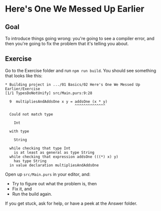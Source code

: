 # Here's One We Messed Up Earlier

## Goal

To introduce things going wrong: you're going to see a compiler error, and then you're going to fix
the problem that it's telling you about.


## Exercise

Go to the Exercise folder and run `npm run build`. You should see something that looks like this:

```
* Building project in .../01 Basics/02 Here's One We Messed Up Earlier/Exercise
[1/1 TypesDoNotUnify] src/Main.purs:9:28

  9  multipliesAndAddsOne x y = addsOne (x * y)
                                ^^^^^^^^^^^^^^

  Could not match type

    Int

  with type

    String

  while checking that type Int
    is at least as general as type String
  while checking that expression addsOne (((*) x) y)
    has type String
  in value declaration multipliesAndAddsOne
```

Open up `src/Main.purs` in your editor, and:

* Try to figure out what the problem is, then
* Fix it, and
* Run the build again.

If you get stuck, ask for help, or have a peek at the Answer folder.

